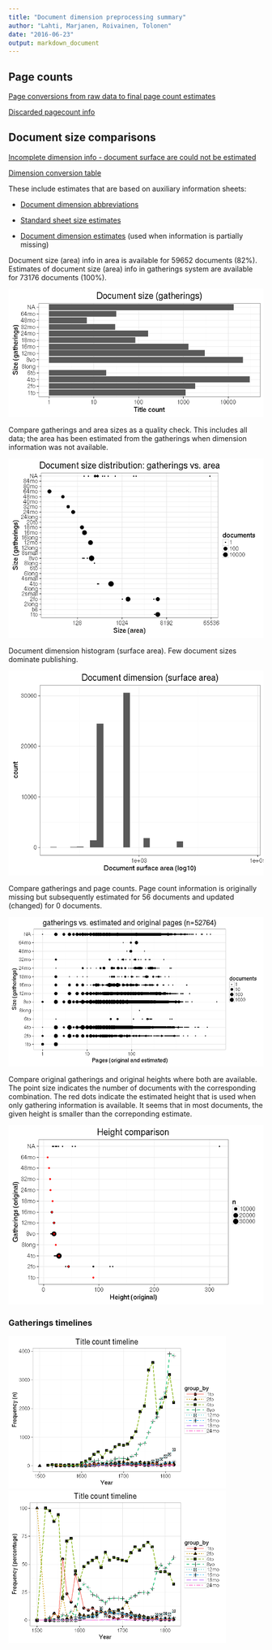 ```yaml
---
title: "Document dimension preprocessing summary"
author: "Lahti, Marjanen, Roivainen, Tolonen"
date: "2016-06-23"
output: markdown_document
---
```



## Page counts

[Page conversions from raw data to final page count estimates](output.tables/pagecount_conversion_nontrivial.csv)

<!--[Page conversions from raw data to final page count estimates with volume info](output.tables/page_conversion_table_full.csv)-->

[Discarded pagecount info](output.tables/pagecount_discarded.csv)



## Document size comparisons

[Incomplete dimension info - document surface are could not be estimated](output.tables/physical_dimension_incomplete.csv)

[Dimension conversion table](output.tables/conversions_physical_dimension.csv)


These include estimates that are based on auxiliary information sheets:

  * [Document dimension abbreviations](https://github.com/rOpenGov/bibliographica/blob/master/inst/extdata/document_size_abbreviations.csv)

  * [Standard sheet size estimates](https://github.com/rOpenGov/bibliographica/blob/master/inst/extdata/sheetsizes.csv)

  * [Document dimension estimates](https://github.com/rOpenGov/bibliographica/blob/master/inst/extdata/documentdimensions.csv) (used when information is partially missing)


  
<!--[Discarded dimension info](output.tables/dimensions_discarded.csv)-->

Document size (area) info in area is available for 59652 documents (82%). Estimates of document size (area) info in gatherings system are available for 73176 documents (100%). 

![plot of chunk summarysize](figure/summarysize-1.png)


Compare gatherings and area sizes as a quality check. This includes all data; the area has been estimated from the gatherings when dimension information was not available.

![plot of chunk summarysizecomp](figure/summarysizecomp-1.png)

Document dimension histogram (surface area). Few document sizes dominate publishing.

![plot of chunk summary-surfacearea](figure/summary-surfacearea-1.png)


Compare gatherings and page counts. Page count information is originally missing but subsequently estimated for 56 documents and updated (changed) for 0 documents. 


![plot of chunk summarypagecomp](figure/summarypagecomp-1.png)

Compare original gatherings and original heights where both are available. The point size indicates the number of documents with the corresponding combination. The red dots indicate the estimated height that is used when only gathering information is available. It seems that in most documents, the given height is smaller than the correponding estimate.

![plot of chunk summarysizevalidation](figure/summarysizevalidation-1.png)

### Gatherings timelines

<img src="figure/papercompbyformat-1.png" title="plot of chunk papercompbyformat" alt="plot of chunk papercompbyformat" width="430px" /><img src="figure/papercompbyformat-2.png" title="plot of chunk papercompbyformat" alt="plot of chunk papercompbyformat" width="430px" />



<!--

## Average page counts (only works in CERL now)

Multi-volume documents average page counts are given per volume.


|doc.dimension |mean.pages.singlevol |median.pages.singlevol | n.singlevol| mean.pages.multivol| median.pages.multivol| n.multivol| mean.pages.issue| median.pages.issue| n.issue|
|:-------------|:--------------------|:----------------------|-----------:|-------------------:|---------------------:|----------:|----------------:|------------------:|-------:|
|2fo           |NA                   |NA                     |        1791|                  NA|                    NA|         NA|               NA|                 NA|      72|
|4to           |NA                   |NA                     |       30561|                  NA|                    NA|         NA|               NA|                 NA|   30572|
|6to           |NA                   |NA                     |          18|                  NA|                    NA|         NA|               NA|                 NA|       1|
|8long         |NA                   |NA                     |           1|                  NA|                    NA|         NA|               NA|                 NA|      NA|
|8vo           |NA                   |NA                     |       21436|                   1|                     1|         23|                1|                  1|       9|
|12mo          |NA                   |NA                     |        2991|                 NaN|                    NA|          4|              NaN|                 NA|       1|
|16mo          |NA                   |NA                     |        1296|                  NA|                    NA|         NA|               NA|                 NA|      NA|
|18mo          |NA                   |NA                     |          86|                  NA|                    NA|         NA|               NA|                 NA|      NA|
|24mo          |NA                   |NA                     |         163|                  NA|                    NA|         NA|               NA|                 NA|      NA|
|32mo          |NA                   |NA                     |          30|                  NA|                    NA|         NA|               NA|                 NA|      NA|
|48mo          |NA                   |NA                     |           7|                  NA|                    NA|         NA|               NA|                 NA|      NA|
|64mo          |NA                   |NA                     |          32|                  NA|                    NA|         NA|               NA|                 NA|      NA|
|NA            |NA                   |NA                     |       13482|                   1|                     1|         33|                1|                  1|      18|
|1to           |NA                   |NA                     |          NA|                  NA|                    NA|         NA|               NA|                 NA|    1134|


![plot of chunk summarypagecountsmulti2](figure/summarypagecountsmulti2-1.png)


## Average document dimensions 

Here we use the original data only:

![plot of chunk summaryavedimstime](figure/summaryavedimstime-1.png)




Only the most frequently occurring gatherings are listed here:


|gatherings.original |mean.width |median.width | mean.height| median.height|  n|
|:-------------------|:----------|:------------|-----------:|-------------:|--:|
|4to                 |NA         |NA           |          20|            20|  2|
|8vo                 |NA         |NA           |          16|            16|  3|

-->
